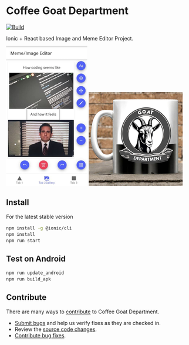 # Coffee Goat Department
[![Build](https://github.com/Reterics/coffee-goat-department/actions/workflows/build.yml/badge.svg)](https://github.com/Reterics/coffee-goat-department/actions/workflows/build.yml)

Ionic + React based Image and Meme Editor Project.

![Screenshot](./public/assets/images/screenshot.png) ![Coffee Goat Department Logo](./public/assets/images/logo-256.png)

## Install

For the latest stable version

```bash
npm install -g @ionic/cli
npm install
npm run start
```

## Test on Android

```bash
npm run update_android
npm run build_apk
```

## Contribute

There are many ways to [contribute](https://github.com/Reterics/coffee-goat-department/blob/main/CONTRIBUTING.md) to Coffee Goat Department.
* [Submit bugs](https://github.com/Reterics/coffee-goat-department/issues) and help us verify fixes as they are checked in.
* Review the [source code changes](https://github.com/Reterics/coffee-goat-department/pulls).
* [Contribute bug fixes](hhttps://github.com/Reterics/coffee-goat-department/blob/main/CONTRIBUTING.md).

